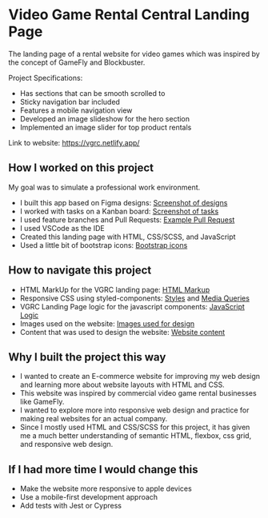 # Video Game Rental Central Landing Page

The landing page of a rental website for video games which was inspired by the concept of GameFly and Blockbuster.

Project Specifications:

- Has sections that can be smooth scrolled to
- Sticky navigation bar included
- Features a mobile navigation view
- Developed an image slideshow for the hero section
- Implemented an image slider for top product rentals

Link to website: https://vgrc.netlify.app/

## How I worked on this project

My goal was to simulate a professional work environment.

- I built this app based on Figma designs: [Screenshot of designs](https://lensdump.com/i/gBJnNF)
- I worked with tasks on a Kanban board: [Screenshot of tasks](https://lensdump.com/a/glfFv)
- I used feature branches and Pull Requests: [Example Pull Request](https://lensdump.com/i/gBJoaq)
- I used VSCode as the IDE
- Created this landing page with HTML, CSS/SCSS, and JavaScript
- Used a little bit of bootstrap icons: [Bootstrap icons](https://icons.getbootstrap.com/)

## How to navigate this project

- HTML MarkUp for the VGRC landing page: [HTML Markup](https://github.com/Hanzo253/Video-Game-Rental-Central-Landing-Page/blob/master/index.html)
- Responsive CSS using styled-components: [Styles](https://github.com/Hanzo253/Video-Game-Rental-Central-Landing-Page/blob/master/css/styles.scss) and [Media Queries](https://github.com/Hanzo253/Video-Game-Rental-Central-Landing-Page/blob/master/css/queries.scss)
- VGRC Landing Page logic for the javascript components: [JavaScript Logic](https://github.com/Hanzo253/Video-Game-Rental-Central-Landing-Page/blob/master/js/main.js)
- Images used on the website: [Images used for design](https://github.com/Hanzo253/Video-Game-Rental-Central-Landing-Page/tree/master/img)
- Content that was used to design the website: [Website content](https://github.com/Hanzo253/Video-Game-Rental-Central-Landing-Page/blob/master/Website%20Content/content.md)

## Why I built the project this way

- I wanted to create an E-commerce website for improving my web design and learning more about website layouts with HTML and CSS.
- This website was inspired by commercial video game rental businesses like GameFly.
- I wanted to explore more into responsive web design and practice for making real websites for an actual company.
- Since I mostly used HTML and CSS/SCSS for this project, it has given me a much better understanding of semantic HTML, flexbox, css grid, and responsive web design.

## If I had more time I would change this

- Make the website more responsive to apple devices
- Use a mobile-first development approach
- Add tests with Jest or Cypress
